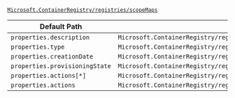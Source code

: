 [`Microsoft.ContainerRegistry/registries/scopeMaps`](https://docs.microsoft.com/en-us/azure/templates/microsoft.containerregistry/registries/scopemaps)

| Default Path | Alias |
|---|---|
| `properties.description` | `Microsoft.ContainerRegistry/registries/scopeMaps/description` |
| `properties.type` | `Microsoft.ContainerRegistry/registries/scopeMaps/type` |
| `properties.creationDate` | `Microsoft.ContainerRegistry/registries/scopeMaps/creationDate` |
| `properties.provisioningState` | `Microsoft.ContainerRegistry/registries/scopeMaps/provisioningState` |
| `properties.actions[*]` | `Microsoft.ContainerRegistry/registries/scopeMaps/actions[*]` |
| `properties.actions` | `Microsoft.ContainerRegistry/registries/scopeMaps/actions` |

